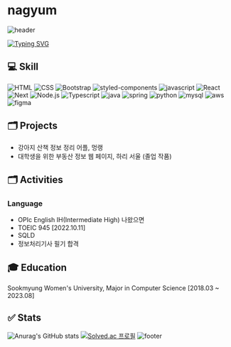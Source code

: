 # nagyum
![header](https://capsule-render.vercel.app/api?type=waving&color=0:fe7ca9,100:64b3f4&height=155&section=header&fontColor=ffffff&descSize=30&descAlignY=30)  

[![Typing SVG](https://readme-typing-svg.demolab.com?font=Fira+Code&weight=700&size=25&pause=1000&color=000000&random=false&width=600&lines=NAGYUM%2C+Growing+Frontend+Developer)](https://git.io/typing-svg)

## 💻 Skill
![HTML](https://img.shields.io/badge/HTML5-E34F26?style=for-the-badge&logo=html5&logoColor=white)
![CSS](https://img.shields.io/badge/CSS-239120?&style=for-the-badge&logo=css3&logoColor=white)
![Bootstrap](https://img.shields.io/badge/Bootstrap-563D7C?style=for-the-badge&logo=bootstrap&logoColor=white)
![styled-components](https://img.shields.io/badge/styled--components-DB7093?style=for-the-badge&logo=styled-components&logoColor=white)
![javascript](https://img.shields.io/badge/JavaScript-F7DF1E?style=for-the-badge&logo=JavaScript&logoColor=white)
![React](https://img.shields.io/badge/React-20232A?style=for-the-badge&logo=react&logoColor=61DAFB)
![Next](https://img.shields.io/badge/Next.js-000?logo=nextdotjs&logoColor=fff&style=for-the-badge)
![Node.js](https://img.shields.io/badge/Node.js-43853D?style=for-the-badge&logo=node.js&logoColor=white)
![Typescript](https://img.shields.io/badge/TypeScript-007ACC?style=for-the-badge&logo=typescript&logoColor=white)
![java](https://img.shields.io/badge/Java-ED8B00?style=for-the-badge&logo=openjdk&logoColor=white)
![spring](https://img.shields.io/badge/Spring-6DB33F?style=for-the-badge&logo=spring&logoColor=white)
![python](https://img.shields.io/badge/Python-3776AB?style=for-the-badge&logo=python&logoColor=white)
![mysql](https://img.shields.io/badge/MySQL-005C84?style=for-the-badge&logo=mysql&logoColor=white)
![aws](	https://img.shields.io/badge/Amazon_AWS-FF9900?style=for-the-badge&logo=amazonaws&logoColor=white)
![figma](https://img.shields.io/badge/Figma-F24E1E?style=for-the-badge&logo=figma&logoColor=white)

## 🗂️ Projects
- 강아지 산책 정보 정리 어플, 멍랭 
- 대학생을 위한 부동산 정보 웹 페이지, 하리 서울 (졸업 작품) 

## 🗂️ Activities
### Language
- OPIc English IH(Intermediate High) 나왔으면 
- TOEIC 945 [2022.10.11]
- SQLD
- 정보처리기사 필기 합격


## 🎓 Education
Sookmyung Women's University, Major in Computer Science [2018.03 ~ 2023.08]

## ✅ Stats
![Anurag's GitHub stats](https://github-readme-stats.vercel.app/api?username=nagyum&show_icons=true&theme=default)
[![Solved.ac
프로필](http://mazassumnida.wtf/api/v2/generate_badge?boj=wildanimal19)](https://solved.ac/wildanimal19)
![footer](https://capsule-render.vercel.app/api?type=waving&color=0:fe7ca9,100:64b3f4&height=175&section=footer&reversal=true)
